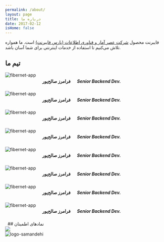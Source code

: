 ```yaml
---
permalink: /about/
layout: page
title: درباره ما
date: 2017-02-12
isHome: false
---
```

فایبرنت محصول [شرکت عصر آمار و فناوری اطلاعات (پارس فایبرنت)](https://www.parsfibernet.com) است. ما همواره تلاش می‌کنیم تا استفاده از خدمات اینترنتی برای شما آسان باشد.

## تیم ما
<div class="row">
    <div class="medium-3 columns text-center team">
        <img src="{{ "http://placehold.it/128x128" | prepend: site.baseurl }}" class="image-round" alt="fibernet-app" />
        <h4>فرامرز صالح‌پور</h4>
        <h5>Senior Backend Dev.</h5>
    </div>
    <div class="medium-3 columns text-center team">
        <img src="{{ "http://placehold.it/128x128" | prepend: site.baseurl }}" class="image-round" alt="fibernet-app" />
        <h4>فرامرز صالح‌پور</h4>
        <h5>Senior Backend Dev.</h5>
    </div>
    <div class="medium-3 columns text-center team">
        <img src="{{ "http://placehold.it/128x128" | prepend: site.baseurl }}" class="image-round" alt="fibernet-app" />
        <h4>فرامرز صالح‌پور</h4>
        <h5>Senior Backend Dev.</h5>
    </div>
    <div class="medium-3 columns text-center team">
        <img src="{{ "http://placehold.it/128x128" | prepend: site.baseurl }}" class="image-round" alt="fibernet-app" />
        <h4>فرامرز صالح‌پور</h4>
        <h5>Senior Backend Dev.</h5>
    </div>
</div>
<div class="row">
    <div class="medium-3 columns text-center team">
        <img src="{{ "http://placehold.it/128x128" | prepend: site.baseurl }}" class="image-round" alt="fibernet-app" />
        <h4>فرامرز صالح‌پور</h4>
        <h5>Senior Backend Dev.</h5>
    </div>
    <div class="medium-3 columns text-center team">
        <img src="{{ "http://placehold.it/128x128" | prepend: site.baseurl }}" class="image-round" alt="fibernet-app" />
        <h4>فرامرز صالح‌پور</h4>
        <h5>Senior Backend Dev.</h5>
    </div>
    <div class="medium-3 columns text-center team">
        <img src="{{ "http://placehold.it/128x128" | prepend: site.baseurl }}" class="image-round" alt="fibernet-app" />
        <h4>فرامرز صالح‌پور</h4>
        <h5>Senior Backend Dev.</h5>
    </div>
    <div class="medium-3 columns text-center team">
        <img src="{{ "http://placehold.it/128x128" | prepend: site.baseurl }}" class="image-round" alt="fibernet-app" />
        <h4>فرامرز صالح‌پور</h4>
        <h5>Senior Backend Dev.</h5>
    </div>
</div>
&nbsp;
## نماد‌های اطمینان
<div class="row">
    <div class="medium-3 columns text-center team">
        <img onclick="window.open(&quot;http://trustseal.enamad.ir/Verify.aspx?id=1211&amp;p=nbpdwkynnbpdnbpd&quot;, &quot;Popup&quot;,&quot;toolbar=no, location=no, statusbar=no, menubar=no, scrollbars=1, resizable=0, width=580, height=600, top=30&quot;)" src="{{ "/assets/img/content/enamad.png" | prepend: site.baseurl }}" style="cursor:pointer;">
    </div>
    <div class="medium-3 columns text-center team">
        <img id="rgvjoeukjxlzjzpergvj" style="cursor:pointer" onclick="window.open(&quot;https://logo.samandehi.ir/Verify.aspx?id=38173&amp;p=xlaomcsirfthjyoexlao&quot;, &quot;Popup&quot;,&quot;toolbar=no, scrollbars=no, location=no, statusbar=no, menubar=no, resizable=0, width=450, height=630, top=30&quot;)" alt="logo-samandehi" src="https://logo.samandehi.ir/logo.aspx?id=38173&amp;p=qftiaqgwnbpdyndtqfti">
    </div>
</div>